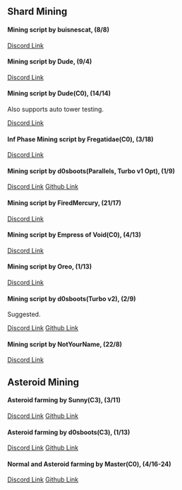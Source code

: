 ## Shard Mining
#### Mining script by buisnescat, (8/8)
[Discord Link](https://discord.com/channels/488444879836413975/850425171059933272/854441419451138048)

#### Mining script by Dude, (9/4)
[Discord Link](https://discord.com/channels/488444879836413975/850425171059933272/856638321085382737)

#### Mining script by Dude(C0), (14/14)
Also supports auto tower testing.

[Discord Link](https://discord.com/channels/488444879836413975/850425171059933272/859962760829337630)

#### Inf Phase Mining script by Fregatidae(C0), (3/18)
[Discord Link](https://discord.com/channels/488444879836413975/850425171059933272/860655510009020436)

#### Mining script by d0sboots(Parallels, Turbo v1 Opt), (1/9)
[Discord Link](https://discord.com/channels/488444879836413975/850425171059933272/860848257612775434)
[Github Link](https://github.com/d0sboots/PerfectTower/blob/main/README.md#auto-mining-script-v2)

#### Mining script by FiredMercury, (21/17)
[Discord Link](https://discord.com/channels/488444879836413975/850425171059933272/861515793925668894)

#### Mining script by Empress of Void(C0), (4/13)
[Discord Link](https://discord.com/channels/488444879836413975/850425171059933272/879196240477298728)

#### Mining script by Oreo, (1/13)
[Discord Link](https://discord.com/channels/488444879836413975/850425171059933272/883413756657430528)

#### Mining script by d0sboots(Turbo v2), (2/9)
Suggested.

[Discord Link](https://discord.com/channels/488444879836413975/850425171059933272/892037485834690580)
[Github Link](https://github.com/d0sboots/PerfectTower/blob/main/README.md#turbo-miner)

#### Mining script by NotYourName, (22/8)
[Discord Link](https://discord.com/channels/488444879836413975/850425171059933272/949374519095754802)

## Asteroid Mining
#### Asteroid farming by Sunny(C3), (3/11)
[Discord Link](https://discord.com/channels/488444879836413975/850425171059933272/887067222533603379)
[Github Link](https://github.com/SunEBaka/Sunny-s-Asteroid-Mining-Scripts)

#### Asteroid farming by d0sboots(C3), (1/13)
[Discord Link](https://discord.com/channels/488444879836413975/850425171059933272/887240823513694239)
[Github Link](https://github.com/d0sboots/PerfectTower/blob/main/README.md#asteroid-farming)

#### Normal and Asteroid farming by Master(C0), (4/16-24)
[Discord Link](https://discord.com/channels/488444879836413975/850425171059933272/889081159823294504)
[Github Link](https://github.com/master916/TPT2-Scripts/blob/main/README.md)
